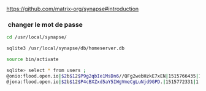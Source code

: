 https://github.com/matrix-org/synapse#introduction

###  changer le mot de passe

```bash
cd /usr/local/synapse/

sqlite3 /usr/local/synapse/db/homeserver.db

source bin/activate

sqlite> select * from users ;
@onio:flood.open.io|$2b$12$P9g2qbIe1MsDn6//QFg2webHzkE7xEN|1515766435|1||0|
@jona:flood.open.io|$2b$12$P4cBXZxd5aY5IWgVmeCgLuNjd9GPD.|1515772331|1||0|
```
